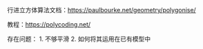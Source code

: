 行进立方体算法文档：https://paulbourke.net/geometry/polygonise/

教程：https://polycoding.net/

存在问题：
	1. 不够平滑
	2. 如何将其运用在已有模型中
